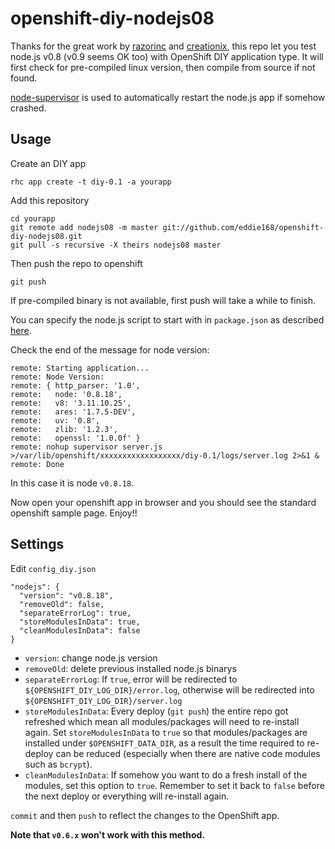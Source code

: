 openshift-diy-nodejs08
========================

Thanks for the great work by [razorinc](https://github.com/razorinc/redis-openshift-example) and [creationix](https://github.com/creationix/nvm/), this repo let you test node.js v0.8 (v0.9 seems OK too) with OpenShift DIY application type. It will first check for pre-compiled linux version, then compile from source if not found.

[node-supervisor](https://github.com/isaacs/node-supervisor) is used to automatically restart the node.js app if somehow crashed.

Usage
-----

Create an DIY app

    rhc app create -t diy-0.1 -a yourapp

Add this repository

    cd yourapp
    git remote add nodejs08 -m master git://github.com/eddie168/openshift-diy-nodejs08.git
    git pull -s recursive -X theirs nodejs08 master

Then push the repo to openshift

    git push

If pre-compiled binary is not available, first push will take a while to finish.

You can specify the node.js script to start with in `package.json` as described [here](https://openshift.redhat.com/community/kb/kb-e1048-how-can-i-run-my-own-nodejs-script).

Check the end of the message for node version:

    remote: Starting application...
    remote: Node Version:
    remote: { http_parser: '1.0',
    remote:   node: '0.8.18',
    remote:   v8: '3.11.10.25',
    remote:   ares: '1.7.5-DEV',
    remote:   uv: '0.8',
    remote:   zlib: '1.2.3',
    remote:   openssl: '1.0.0f' }
    remote: nohup supervisor server.js >/var/lib/openshift/xxxxxxxxxxxxxxxxxx/diy-0.1/logs/server.log 2>&1 &
    remote: Done

In this case it is node `v0.8.18`.

Now open your openshift app in browser and you should see the standard openshift sample page. Enjoy!!

Settings
--------

Edit `config_diy.json`

    "nodejs": {
      "version": "v0.8.18",
      "removeOld": false,
      "separateErrorLog": true,
      "storeModulesInData": true,
      "cleanModulesInData": false
    }

- `version`: change node.js version
- `removeOld`: delete previous installed node.js binarys
- `separateErrorLog`: If `true`, error will be redirected to `${OPENSHIFT_DIY_LOG_DIR}/error.log`, otherwise will be redirected into `${OPENSHIFT_DIY_LOG_DIR}/server.log`
- `storeModulesInData`: Every deploy (`git push`) the entire repo got refreshed which mean all modules/packages will need to re-install again. Set `storeModulesInData` to `true` so that modules/packages are installed under `$OPENSHIFT_DATA_DIR`, as a result the time required to re-deploy can be reduced (especially when there are native code modules such as `bcrypt`).
- `cleanModulesInData`: If somehow you want to do a fresh install of the modules, set this option to `true`. Remember to set it back to `false` before the next deploy or everything will re-install again.

`commit` and then `push` to reflect the changes to the OpenShift app.

**Note that `v0.6.x` won't work with this method.**

